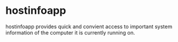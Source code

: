 # hostinfoapp
hostinfoapp provides quick and convient access to important system information of the computer it is currently running on.
